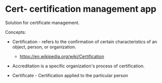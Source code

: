 Cert- certification management app
==================================

Solution for certificate management.

Concepts:
+ Certification - refers to the confirmation of certain characteristics of an object, person, or organization.
    - https://en.wikipedia.org/wiki/Certification

+ Accreditation is a specific organization's process of certification.

+ Certificate - Certification applied to the particular person

